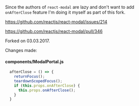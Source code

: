 Since the authors of `react-modal` are lazy and don't want to add `onAfterClose` feature I'm doing it myself as part of this fork.

https://github.com/reactjs/react-modal/issues/214

https://github.com/reactjs/react-modal/pull/346

Forked on 03.03.2017.

Changes made:

#### components/ModalPortal.js

```js
  afterClose = () => {
    returnFocus();
    teardownScopedFocus();
    if (this.props.onAfterClose) {
      this.props.onAfterClose();
    }
  }
```